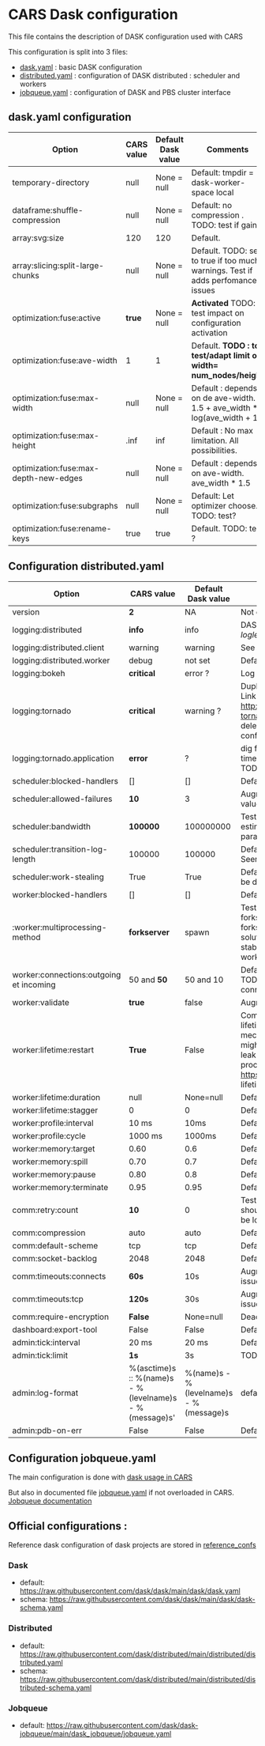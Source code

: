 # CARS Dask configuration

This file contains the description of DASK configuration used with CARS

This configuration is split into 3 files:
- [dask.yaml](./dask.yaml) : basic DASK configuration
- [distributed.yaml](./distributed.yaml) : configuration of DASK distributed : scheduler and workers
- [jobqueue.yaml](./jobqueue.yaml) : configuration of DASK and PBS cluster interface


##  dask.yaml configuration


| Option  | CARS value  | Default Dask value  | Comments |
| ------- | ----------- | ------------------- |  -------- |
| temporary-directory | null | None = null | Default: tmpdir = dask-worker-space local |
| dataframe:shuffle-compression| null | None = null  | Default:  no compression . TODO: test if gain |
| array:svg:size | 120 | 120  | Default. |
| array:slicing:split-large-chunks| null | None = null | Default.  TODO: set to true if too much warnings. Test if adds perfomance issues |
| optimization:fuse:active| **true** | None = null | **Activated** TODO: test impact on configuration activation  |
| optimization:fuse:ave-width| 1| 1  |  Default. **TODO : to test/adapt limit of width= num_nodes/height** |
| optimization:fuse:max-width| null| None = null  | Default : depends on de ave-width. 1.5 + ave_width * log(ave_width + 1) |
| optimization:fuse:max-height| .inf | inf  | Default : No max limitation. All possibilities. |
| optimization:fuse:max-depth-new-edges| null|None = null | Default :  depends on ave-width. ave_width * 1.5 |
| optimization:fuse:subgraphs| null | None = null | Default: Let optimizer choose. TODO: test?|
| optimization:fuse:rename-keys| true | true  |  Default. TODO: test ?|

## Configuration distributed.yaml


| Option  | CARS value  | Default Dask value  | Comments |
| ------- | ----------- | ------------------- | -------- |
| version | **2** | NA| Not defined in documentation | Default in example. TODO: keep ? why specify ?  no documentation...   |
| logging:distributed| **info** | info |  DASK distributed log level. *Adapt depending the output loglevel. Set to debug for mac level* |
|  logging:distributed.client| warning | warning | See for Client, adapt of refined analysis |
| logging:distributed.worker| debug | not set  | Default. For more workers infors : uncomment.|
| logging:bokeh | **critical** | error ?  |  Log limitation on warnings / errors polluting output.  |
| logging:tornado | **critical** | warning ?  | Duplicate in output configuration .  To test in dask.yaml. Link with  http://stackoverflow.com/questions/21234772/python-tornado-disable-logging-to-stderr ?. The idea is to delete tornado messages, but does not talk about dask conf|
| logging:tornado.application | **error** | ? | dig for more performance analysis of tornado (cf timeout TCP ...), We need to upgrade tornato loglevel. TODO |
| scheduler:blocked-handlers|  [] | []  | Default. |
| scheduler:allowed-failures| **10** | 3  | Augmented for some failed cases. TODO: lower this value |
| scheduler:bandwidth| **100000** | 100000000 | Tested values, set lower : 100mbps vs 100G ? estimated flow. enough ? TODO: analyse the use of this parameter. |
| scheduler:transition-log-length| 100000 | 100000 | Default. Unit? TODO: Storage size in spinning logs. Seems ok if memory doent freeze  |
| scheduler:work-stealing| True | True  | Default. load balancing of workers tasks. TODO: Could be dangerous for stability, working with images  |
| worker:blocked-handlers|  [] | []  | Default  |
| :worker:multiprocessing-method| **forkserver** | spawn  | Tested modification. TODO:  see the gain with forkserver. Perf vs stability ... spawn vs fork vs forkserver. Seems ok with forkserver  as intermediate solution but maybe not that slow with spawn, ans more stable, with software stacked on each multiprocessed worker.  |
| worker:connections:outgoing et incoming| 50 and **50**  | 50 and 10 | Default for outgoing. Modified to 50 for incoming.  TODO: Precise analysis of conections, current connections. Beware not to saturate. |
| worker:validate| **true**  | false |  Augmentation for debug Default.  TODO: see impact? |
| worker:lifetime:restart | **True** | False | Commented. TODO: to test. What is deadline ? See lifetime utilisation. "Lifetime was intended to provide a mechanism for a periodic reset of workers, such as might be useful when dealing with libraries that might leak memory and so benefit from cycling worker processes. It is orthogonal to adaptive." mrocklin https://github.com/dask/distributed/issues/3141 . Does lifetime as to be set the same as walltime  ? |
| worker:lifetime:duration| null  | None=null  | Default. |
| worker:lifetime:stagger| 0  | 0  | Default. |
| worker:profile:interval| 10 ms  | 10ms | Default. |
| worker:profile:cycle| 1000 ms  | 1000ms  | Default. |
| worker:memory:target| 0.60  | 0.6 | Default.  |
| worker:memory:spill| 0.70  | 0.7  | Default.  |
| worker:memory:pause| 0.80  | 0.8  | Default.  |
| worker:memory:terminate| 0.95 | 0.95  | Default.  |
| comm:retry:count| **10** | 0  |  Tested for stability improvement. TODO: Default: 0 should not change that. For now we keep it to 10. May be lower comminuration issue between workers |
| comm:compression| auto | auto   | Default. |
| comm:default-scheme| tcp  | tcp  | Default. |
| comm:socket-backlog| 2048  | 2048  | Default.  TODO: not sufficient ? |
| comm:timeouts:connects| **60s** | 10s   | Augmentation of value following done tests. TODO: issues before. Do not touch it ... |
| comm:timeouts:tcp| **120s** | 30s  |  Augmentation of value following done tests. TODO: issues before. Do not touch it ...  |
| comm:require-encryption| **False** | None=null  | Deactivated. No need |
| dashboard:export-tool| False | False   | Default |
| admin:tick:interval | 20 ms | 20 ms | Default. |
| admin:tick:limit| **1s** | 3s |  TODO: test it : default 3s, keep 1s ? |
| admin:log-format|  %(asctime)s :: %(name)s - %(levelname)s - %(message)s' | %(name)s - %(levelname)s - %(message)s | default ok |
| admin:pdb-on-err| False| False | Default. TODO test : set to true for debug. |

## Configuration jobqueue.yaml

The main configuration is done with [dask usage in  CARS](https://github.com/CNES/cars/blob/master/cars/orchestrator/cluster/pbs_dask_cluster.py)

But also in documented file [jobqueue.yaml](./jobqueue.yaml) if not overloaded in CARS.
[Jobqueue documentation](https://jobqueue.dask.org/en/latest/configuration.html)

## Official configurations : 

Reference dask configuration of dask projects are stored in [reference_confs](./reference_confs/)

### Dask

- default: https://raw.githubusercontent.com/dask/dask/main/dask/dask.yaml
- schema: https://raw.githubusercontent.com/dask/dask/main/dask/dask-schema.yaml

### Distributed

- default: https://raw.githubusercontent.com/dask/distributed/main/distributed/distributed.yaml
- schema: https://raw.githubusercontent.com/dask/distributed/main/distributed/distributed-schema.yaml

### Jobqueue

- default: https://raw.githubusercontent.com/dask/dask-jobqueue/main/dask_jobqueue/jobqueue.yaml